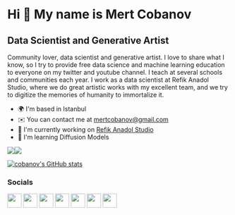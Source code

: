 Hi 👋 My name is Mert Cobanov
=============================

Data Scientist and Generative Artist
------------------------------------

Community lover, data scientist and generative artist. I love to share what I know, so I try to provide free data science and machine learning education to everyone on my twitter and youtube channel. I teach at several schools and communities each year. I work as a data scientist at Refik Anadol Studio, where we do great artistic works with my excellent team, and we try to digitize the memories of humanity to immortalize it.

* 🌍  I'm based in Istanbul
* ✉️  You can contact me at [mertcobanov@gmail.com](mailto:mertcobanov@gmail.com)
* 🚀  I'm currently working on [Refik Anadol Studio](http://refikanadol.com)
* 🧠  I'm learning Diffusion Models

<a href="https://www.github.com/cobanov" target="_blank" rel="noreferrer"><img
src="https://img.shields.io/github/followers/cobanov?logo=github&style=for-the-badge&color=0891b2&labelColor=1c1917" /></a><a href="https://www.twitter.com/mertcobanov" target="_blank" rel="noreferrer"><img
src="https://img.shields.io/twitter/follow/mertcobanov?logo=twitter&style=for-the-badge&color=0891b2&labelColor=1c1917"
/></a>

<a href="http://www.github.com/cobanov"><img src="https://github-readme-stats.vercel.app/api?username=cobanov&show_icons=true&hide=&count_private=true&title_color=0891b2&text_color=ffffff&icon_color=0891b2&bg_color=1c1917&hide_border=true&show_icons=true" alt="cobanov's GitHub stats" /></a>

### Socials

<p align="left"> <a href="https://discord.com/users/cobanov#5461" target="_blank" rel="noreferrer"><img src="https://raw.githubusercontent.com/danielcranney/readme-generator/main/public/icons/socials/discord.svg" width="32" height="32" /></a> <a href="https://www.github.com/cobanov" target="_blank" rel="noreferrer"><img src="https://raw.githubusercontent.com/danielcranney/readme-generator/main/public/icons/socials/github-dark.svg" width="32" height="32" /></a> <a href="http://www.instagram.com/mertcobanov" target="_blank" rel="noreferrer"><img src="https://raw.githubusercontent.com/danielcranney/readme-generator/main/public/icons/socials/instagram.svg" width="32" height="32" /></a> <a href="https://www.linkedin.com/in/mertcobanoglu" target="_blank" rel="noreferrer"><img src="https://raw.githubusercontent.com/danielcranney/readme-generator/main/public/icons/socials/linkedin.svg" width="32" height="32" /></a> <a href="http://www.medium.com/@mertcobanov" target="_blank" rel="noreferrer"><img src="https://raw.githubusercontent.com/danielcranney/readme-generator/main/public/icons/socials/medium-dark.svg" width="32" height="32" /></a> <a href="https://www.twitter.com/mertcobanov" target="_blank" rel="noreferrer"><img src="https://raw.githubusercontent.com/danielcranney/readme-generator/main/public/icons/socials/twitter.svg" width="32" height="32" /></a> <a href="https://www.youtube.com/c/mertcobanov" target="_blank" rel="noreferrer"><img src="https://raw.githubusercontent.com/danielcranney/readme-generator/main/public/icons/socials/youtube.svg" width="32" height="32" /></a></p>


